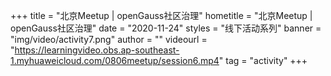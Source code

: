 +++
    title = "北京Meetup | openGauss社区治理"
    hometitle = "北京Meetup | openGauss社区治理"
    date = "2020-11-24"
    styles = "线下活动系列"
    banner = "img/video/activity7.png"
    author = ""
    videourl = "https://learningvideo.obs.ap-southeast-1.myhuaweicloud.com/0806meetup/session6.mp4" 
    tag = "activity"
+++